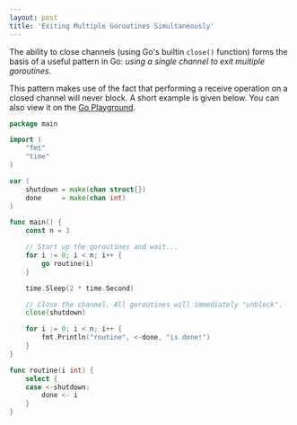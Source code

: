 ```yaml
---
layout: post
title: 'Exiting Multiple Goroutines Simultaneously'
---
```

The ability to close channels (using Go's builtin `close()` function) forms the basis of a useful pattern in Go: <i>using a single channel to exit multiple goroutines</i>. 

This pattern makes use of the fact that performing a receive operation on a closed channel will never block. A short example is given below. You can also view it on the [Go Playground](http://play.golang.org/p/BFpSmmcnsE).

```go
package main

import (
	"fmt"
	"time"
)

var (
	shutdown = make(chan struct{})
	done     = make(chan int)
)

func main() {
	const n = 3

	// Start up the goroutines and wait...
	for i := 0; i < n; i++ {
		go routine(i)
	}

	time.Sleep(2 * time.Second)

	// Close the channel. All goroutines will immediately "unblock".
	close(shutdown)

	for i := 0; i < n; i++ {
		fmt.Println("routine", <-done, "is done!")
	}
}

func routine(i int) {
	select {
	case <-shutdown:
		done <- i
	}
}
```

